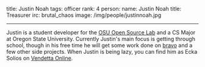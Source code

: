 title: Justin Noah
tags: officer
rank: 4
person:
    name: Justin Noah
    title: Treasurer
    irc: brutal_chaos
    image: /img/people/justinnoah.jpg

---
Justin is a student developer for the [OSU Open Source Lab](http://osuosl.org/) and a CS Major at
Oregon State University. Currently Justin's main focus is getting through
school, though in his free time he will get some work done on [bravo](https://github.com/bravoserver/bravo)
and a few other side projects. When Justin is being lazy, you can find him as
Ecka Solios on [Vendetta Online](http://www.vendetta-online.com/).
